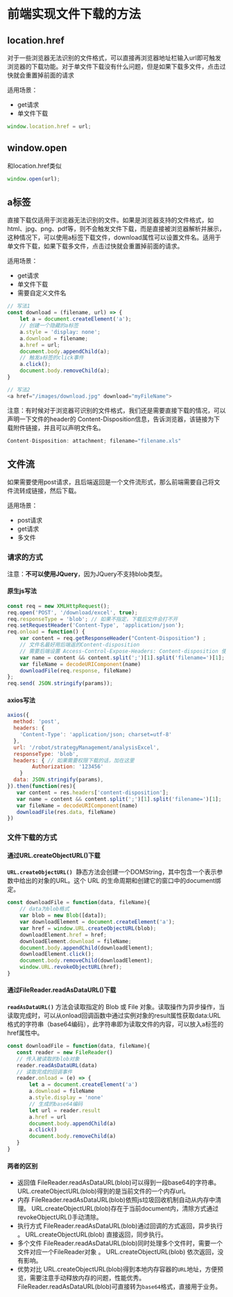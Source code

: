 # 前端实现文件下载的方法

## location.href

对于一些浏览器无法识别的文件格式，可以直接再浏览器地址栏输入url即可触发浏览器的下载功能。对于单文件下载没有什么问题，但是如果下载多文件，点击过快就会重置掉前面的请求

适用场景：

- get请求
- 单文件下载

```js
window.location.href = url;
```

## window.open

和location.href类似

```js
window.open(url);
```

## a标签

直接下载仅适用于浏览器无法识别的文件。如果是浏览器支持的文件格式，如html、jpg、png、pdf等，则不会触发文件下载，而是直接被浏览器解析并展示，这种情况下，可以使用a标签下载文件，download属性可以设置文件名。适用于单文件下载，如果下载多文件，点击过快就会重置掉前面的请求。

适用场景：

- get请求
- 单文件下载
- 需要自定义文件名

```js
// 写法1
const download = (filename, url) => {
    let a = document.createElement('a');
    // 创建一个隐藏的a标签 
    a.style = 'display: none'; 
    a.download = filename;
    a.href = url;
    document.body.appendChild(a);
    // 触发a标签的click事件
    a.click(); 
    document.body.removeChild(a);
} 

// 写法2
<a href="/images/download.jpg" download="myFileName">
```

注意：有时候对于浏览器可识别的文件格式，我们还是需要直接下载的情况，可以声明一下文件的header的 Content-Disposition信息，告诉浏览器，该链接为下载附件链接，并且可以声明文件名。

```js
Content-Disposition: attachment; filename="filename.xls"
```

## 文件流

如果需要使用post请求，且后端返回是一个文件流形式，那么前端需要自己将文件流转成链接，然后下载。

适用场景：

- post请求
- get请求
- 多文件

### 请求的方式

注意：**不可以使用JQuery**，因为JQuery不支持blob类型。

#### 原生js写法

```js
const req = new XMLHttpRequest();
req.open('POST', '/download/excel', true);
req.responseType = 'blob'; // 如果不指定，下载后文件会打不开
req.setRequestHeader('Content-Type', 'application/json');
req.onload = function() {
    var content = req.getResponseHeader("Content-Disposition") ;
    // 文件名最好用后端返的Content-disposition
    // 需要后端设置 Access-Control-Expose-Headers: Content-disposition 使得浏览器将该字段暴露给前端
    var name = content && content.split(';')[1].split('filename=')[1];
    var fileName = decodeURIComponent(name)
    downloadFile(req.response, fileName)
};
req.send( JSON.stringify(params));
```

#### axios写法

```js
axios({
  method: 'post',
  headers: {
    'Content-Type': 'application/json; charset=utf-8'
  },
  url: '/robot/strategyManagement/analysisExcel',
  responseType: 'blob',
  headers: { // 如果需要权限下载的话，加在这里
        Authorization: '123456'
    }
  data: JSON.stringify(params),
}).then(function(res){
   var content = res.headers['content-disposition'];
   var name = content && content.split(';')[1].split('filename=')[1];
   var fileName = decodeURIComponent(name)
   downloadFile(res.data, fileName)
})
```

### 文件下载的方式

#### 通过URL.createObjectURL()下载

**`URL.createObjectURL()`**  静态方法会创建一个DOMString，其中包含一个表示参数中给出的对象的URL。这个 URL 的生命周期和创建它的窗口中的document绑定。

```js
const downloadFile = function(data, fileName){
    // data为blob格式
    var blob = new Blob([data]);
    var downloadElement = document.createElement('a');
    var href = window.URL.createObjectURL(blob);
    downloadElement.href = href;
    downloadElement.download = fileName;
    document.body.appendChild(downloadElement);
    downloadElement.click();
    document.body.removeChild(downloadElement);
    window.URL.revokeObjectURL(href);
}
```

#### 通过FileReader.readAsDataURL()下载

**`readAsDataURL()`** 方法会读取指定的 Blob 或 File 对象。读取操作为异步操作，当读取完成时，可以从onload回调函数中通过实例对象的result属性获取data:URL格式的字符串（base64编码），此字符串即为读取文件的内容，可以放入a标签的href属性中。

```js
const downloadFile = function(data, fileName){
   const reader = new FileReader()
   // 传入被读取的blob对象
   reader.readAsDataURL(data)
   // 读取完成的回调事件
   reader.onload = (e) => {
       let a = document.createElement('a')
       a.download = fileName
       a.style.display = 'none'
       // 生成的base64编码
       let url = reader.result
       a.href = url
       document.body.appendChild(a)
       a.click()
       document.body.removeChild(a)
   }
}
```

#### 两者的区别

- 返回值
  FileReader.readAsDataURL(blob)可以得到一段base64的字符串。
  URL.createObjectURL(blob)得到的是当前文件的一个内存url。
- 内存
  FileReader.readAsDataURL(blob)依照js垃圾回收机制自动从内存中清理。
  URL.createObjectURL(blob)存在于当前document内，清除方式通过revokeObjectURL()手动清除。
- 执行方式
  FileReader.readAsDataURL(blob)通过回调的方式返回，异步执行 。
  URL.createObjectURL(blob) 直接返回，同步执行。
- 多个文件
  FileReader.readAsDataURL(blob)同时处理多个文件时，需要一个文件对应一个FileReader对象 。
  URL.createObjectURL(blob) 依次返回，没有影响。
- 优势对比
  URL.createObjectURL(blob)得到本地内存容器的`URL`地址，方便预览，需要注意手动释放内存的问题，性能优秀。 
  FileReader.readAsDataURL(blob)可直接转为`base64`格式，直接用于业务。
